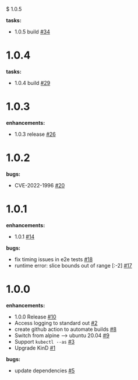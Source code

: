 $ 1.0.5

**tasks:**
 - 1.0.5 build [\#34](https://github.com/TremoloSecurity/kube-oidc-proxy/issues/34)

# 1.0.4

**tasks:**
 - 1.0.4 build [\#29](https://github.com/TremoloSecurity/kube-oidc-proxy/issues/29)

# 1.0.3

**enhancements:**
 - 1.0.3 release [\#26](https://github.com/TremoloSecurity/kube-oidc-proxy/issues/26)

# 1.0.2

**bugs:**
 - CVE-2022-1996 [\#20](https://github.com/TremoloSecurity/kube-oidc-proxy/issues/20)

# 1.0.1

**enhancements:**
 - 1.0.1 [\#14](https://github.com/TremoloSecurity/kube-oidc-proxy/issues/14)

**bugs:**
 - fix timing issues in e2e tests [\#18](https://github.com/TremoloSecurity/kube-oidc-proxy/issues/18)
 - runtime error: slice bounds out of range [:-2] [\#17](https://github.com/TremoloSecurity/kube-oidc-proxy/issues/17)
 
# 1.0.0

**enhancements:**
 - 1.0.0 Release [\#10](https://github.com/TremoloSecurity/kube-oidc-proxy/issues/10)
 - Access logging to standard out [\#2](https://github.com/TremoloSecurity/kube-oidc-proxy/issues/2)
 - create github action to automate builds [\#8](https://github.com/TremoloSecurity/kube-oidc-proxy/issues/8)
 - Switch from alpine --> ubuntu 20.04 [\#9](https://github.com/TremoloSecurity/kube-oidc-proxy/issues/9)
 - Support `kubectl --as` [\#3](https://github.com/TremoloSecurity/kube-oidc-proxy/issues/3)
 - Upgrade KinD [\#1](https://github.com/TremoloSecurity/kube-oidc-proxy/issues/1)

**bugs:**
 - update dependencies [\#5](https://github.com/TremoloSecurity/kube-oidc-proxy/issues/5)

